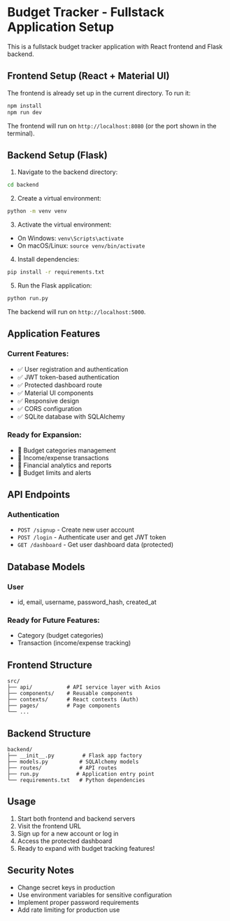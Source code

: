 
# Budget Tracker - Fullstack Application Setup

This is a fullstack budget tracker application with React frontend and Flask backend.

## Frontend Setup (React + Material UI)

The frontend is already set up in the current directory. To run it:

```bash
npm install
npm run dev
```

The frontend will run on `http://localhost:8080` (or the port shown in the terminal).

## Backend Setup (Flask)

1. Navigate to the backend directory:
```bash
cd backend
```

2. Create a virtual environment:
```bash
python -m venv venv
```

3. Activate the virtual environment:
- On Windows: `venv\Scripts\activate`
- On macOS/Linux: `source venv/bin/activate`

4. Install dependencies:
```bash
pip install -r requirements.txt
```

5. Run the Flask application:
```bash
python run.py
```

The backend will run on `http://localhost:5000`.

## Application Features

### Current Features:
- ✅ User registration and authentication
- ✅ JWT token-based authentication
- ✅ Protected dashboard route
- ✅ Material UI components
- ✅ Responsive design
- ✅ CORS configuration
- ✅ SQLite database with SQLAlchemy

### Ready for Expansion:
- 📝 Budget categories management
- 📝 Income/expense transactions
- 📝 Financial analytics and reports
- 📝 Budget limits and alerts

## API Endpoints

### Authentication
- `POST /signup` - Create new user account
- `POST /login` - Authenticate user and get JWT token
- `GET /dashboard` - Get user dashboard data (protected)

## Database Models

### User
- id, email, username, password_hash, created_at

### Ready for Future Features:
- Category (budget categories)
- Transaction (income/expense tracking)

## Frontend Structure

```
src/
├── api/           # API service layer with Axios
├── components/    # Reusable components
├── contexts/      # React contexts (Auth)
├── pages/         # Page components
└── ...
```

## Backend Structure

```
backend/
├── __init__.py         # Flask app factory
├── models.py          # SQLAlchemy models
├── routes/            # API routes
├── run.py            # Application entry point
└── requirements.txt   # Python dependencies
```

## Usage

1. Start both frontend and backend servers
2. Visit the frontend URL
3. Sign up for a new account or log in
4. Access the protected dashboard
5. Ready to expand with budget tracking features!

## Security Notes

- Change secret keys in production
- Use environment variables for sensitive configuration
- Implement proper password requirements
- Add rate limiting for production use
